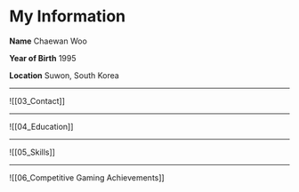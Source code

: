 # **My Information**

**Name**
Chaewan Woo

**Year of Birth**
1995

**Location**
Suwon, South Korea

---
![[03_Contact]]

---
![[04_Education]]

---
![[05_Skills]]

---
![[06_Competitive Gaming Achievements]]